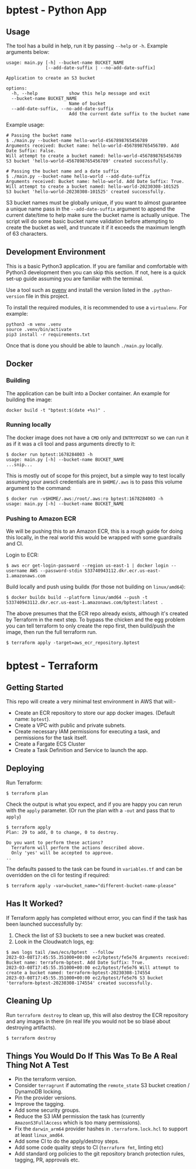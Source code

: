# bptest - Python App

## Usage

The tool has a build in help, run it by passing `--help` or `-h`. Example arguments below:

```shell
usage: main.py [-h] --bucket-name BUCKET_NAME
               [--add-date-suffix | --no-add-date-suffix]

Application to create an S3 bucket

options:
  -h, --help            show this help message and exit
  --bucket-name BUCKET_NAME
                        Name of bucket
  --add-date-suffix, --no-add-date-suffix
                        Add the current date suffix to the bucket name
```

Example usage:


```shell
# Passing the bucket name
$ ./main.py --bucket-name hello-world-4567898765456789
Arguments received: Bucket name: hello-world-4567898765456789. Add Date Suffix: False.
Will attempt to create a bucket named: hello-world-4567898765456789
S3 bucket 'hello-world-4567898765456789' created successfully.

# Passing the bucket name and a date suffix
$ ./main.py --bucket-name hello-world --add-date-suffix
Arguments received: Bucket name: hello-world. Add Date Suffix: True.
Will attempt to create a bucket named: hello-world-20230308-101525
S3 bucket 'hello-world-20230308-101525' created successfully.
```

S3 bucket names must be globally unique, if you want to almost guarantee a unique name pass in the
`--add-date-suffix` argument to append the current date/time to help make sure the bucket name is
actually unique. The script will do some basic bucket name validation before attempting to create
the bucket as well, and truncate it if it exceeds the maximum length of 63 characters.

## Development Environment

This is a basic Python3 application. If you are familiar and comfortable with Python3 development
then you can skip this section. If not, here is a quick set-up guide assuming you are familiar
with the terminal.

Use a tool such as [pyenv](https://github.com/pyenv/pyenv) and install the version listed in the
`.python-version` file in this project.

To install the required modules, it is recommended to use a `virtualenv`. For example:

```shell
python3 -m venv .venv
source .venv/bin/activate
pip3 install -r requirements.txt
```

Once that is done you should be able to launch `./main.py` locally.

## Docker

### Building

The application can be built into a Docker container. An example for building the image:

```shell
docker build -t "bptest:$(date +%s)" .
```

### Running locally

The docker image does not have a `CMD` only and `ENTRYPOINT` so we can run it as if it was
a cli tool and pass arguments directly to it:

```shell
$ docker run bptest:1678284003 -h
usage: main.py [-h] --bucket-name BUCKET_NAME
...snip...
```

This is mostly out of scope for this project, but a simple way to test locally assuming your awscli
credentials are in `$HOME/.aws` is to pass this volume argument to the command:

```shell
$ docker run -v$HOME/.aws:/root/.aws:ro bptest:1678284003 -h
usage: main.py [-h] --bucket-name BUCKET_NAME
```

### Pushing to Amazon ECR

We will be pushing this to an Amazon ECR, this is a rough guide for doing this locally, in the
real world this would be wrapped with some guardrails and CI.

Login to ECR:

```shell
$ aws ecr get-login-password --region us-east-1 | docker login --username AWS --password-stdin 533740943112.dkr.ecr.us-east-1.amazonaws.com
```

Build locally and push using buildx (for those not building on `linux/amd64`):

```shell
$ docker buildx build --platform linux/amd64 --push -t 533740943112.dkr.ecr.us-east-1.amazonaws.com/bptest:latest .
```

The above presumes that the ECR repo already exists, although it's created by Terraform in the next step. To bypass the
chicken and the egg problem you can tell terraform to only create the repo first, then build/push the image, then run
the full terraform run.

```shell
$ terraform apply -target=aws_ecr_repository.bptest
```

# bptest - Terraform

## Getting Started

This repo will create a very minimal test environment in AWS that will:-

* Create an ECR repository to store our app docker images. (Default name: `bptest`).
* Create a VPC with public and private subnets.
* Create necessary IAM permissions for executing a task, and permissions for the task itself.
* Create a Fargate ECS Cluster
* Create a Task Definition and Service to launch the app.

## Deploying

Run Terraform:

```shell
$ terraform plan
```

Check the output is what you expect, and if you are happy you can rerun with the `apply` parameter.
(Or run the plan with a `-out` and pass that to `apply`)

```shell
$ terraform apply
Plan: 29 to add, 0 to change, 0 to destroy.

Do you want to perform these actions?
  Terraform will perform the actions described above.
  Only 'yes' will be accepted to approve.
..
```

The defaults passed to the task can be found in `variables.tf` and can be overridden on the cli for
testing if required:

```shell
$ terraform apply -var=bucket_name="different-bucket-name-please"
```

## Has It Worked?

If Terraform apply has completed without error, you can find if the task has been launched successfully by:

1. Check the list of S3 buckets to see a new bucket was created.
2. Look in the Cloudwatch logs, eg:

```shell
$ aws logs tail /aws/ecs/bptest  --follow
2023-03-08T17:45:55.351000+00:00 ec2/bptest/fe5e76 Arguments received: Bucket name: terraform-bptest. Add Date Suffix: True.
2023-03-08T17:45:55.351000+00:00 ec2/bptest/fe5e76 Will attempt to create a bucket named: terraform-bptest-20230308-174554
2023-03-08T17:45:55.351000+00:00 ec2/bptest/fe5e76 S3 bucket 'terraform-bptest-20230308-174554' created successfully.
```

## Cleaning Up

Run `terraform destroy` to clean up, this will also destroy the ECR repository and any images in there (in real
life you would not be so blasé about destroying artifacts).

```shell
$ terraform destroy
```

## Things You Would Do If This Was To Be A Real Thing Not A Test

* Pin the terraform version.
* Consider `terragrunt` if automating the `remote_state` S3 bucket creation / DynamoDB locking.
* Pin the provider versions.
* Improve the tagging.
* Add some security groups.
* Reduce the S3 IAM permission the task has (currently `AmazonS3FullAccess` which is too many permissions).
* Fix the `darwin_arm64` provider hashes in `.terraform.lock.hcl` to support at least `linux_amd64`.
* Add some CI to do the apply/destroy steps.
* Add some code quality steps to CI (`terraform fmt`, linting etc)
* Add standard org policies to the git repository branch protection rules, tagging, PR, approvals etc.
